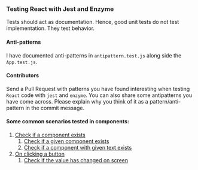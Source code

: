 ### Testing React with Jest and Enzyme

Tests should act as documentation.
Hence, good unit tests do not test implementation. They test behavior. 

#### Anti-patterns
I have documented anti-patterns in `antipattern.test.js` along side the `App.test.js`. 

#### Contributors
Send a Pull Request with patterns you have found interesting when testing `React` code with `jest` and `enzyme`. You can also share some antipatterns you have come across. Please explain why you think of it as a pattern/anti-pattern in the commit message.

#### Some common scenarios tested in components:
1. [Check if a component exists](examples/src/1_component_exists/App.test.js)
    1. [Check if a given component exists](examples/src/1_component_exists/App.test.js#:6)
    2. [Check if a component with given text exists](examples/src/1_component_exists/App.test.js#L12)
2. [On clicking a button](examples/src/2_click/App.test.js)
    1. [Check if the value has changed on screen](examples/src/2_click/App.test.js)
